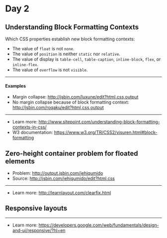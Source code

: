 # Day 2

## Understanding Block Formatting Contexts

Which CSS properties establish new block formatting contexts:
+ The value of `float` is not `none`.
+ The value of `position` is neither `static` nor `relative`.
+ The value of display is `table-cell`, `table-caption`, `inline-block`, `flex`, or `inline-flex`.
+ The value of `overflow` is not `visible`.

---

#### Examples

+ Margin collapse: http://jsbin.com/luxune/edit?html,css,output
+ No margin collapse because of block formatting context: http://jsbin.com/roqaku/edit?html,css,output

---

+ Learn more: http://www.sitepoint.com/understanding-block-formatting-contexts-in-css/
+ W3 documentation: https://www.w3.org/TR/CSS2/visuren.html#block-formatting

## Zero-height container problem for floated elements

+ Problem: http://output.jsbin.com/jehiqumido
+ Source: http://jsbin.com/jehiqumido/edit?html,css

---

+ Learn more: http://learnlayout.com/clearfix.html

## Responsive layouts

---

+ Learn more: https://developers.google.com/web/fundamentals/design-and-ui/responsive/?hl=en

